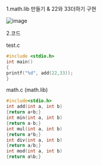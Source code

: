 1.math.lib 만들기 & 22와 33더하기 구현

![image](https://github.com/irop3126/c-rhkwp/assets/127822814/c501a237-8daf-4a00-920d-73cb94d1fc08)


2.코드

test.c
```c
#include <stdio.h>
int main()
{
printf("%d", add(22,33));
}
```

math.c (math.lib)
```c
#include<stdio.h>
int add(int a, int b)
{return a+b;}
int min(int a, int b)
{return a-b;}
int mul(int a, int b)
{return a*b;}
int div(int a, int b)
{return a/b;}
int mod(int a, int b)
{return a%b;}
```
